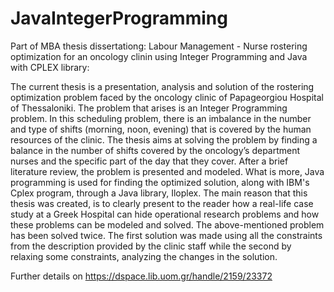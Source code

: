 # JavaIntegerProgramming
Part of MBA thesis dissertationg: Labour Management - Nurse rostering optimization for an oncology clinin using Integer Programming and Java with CPLEX library:

The current thesis is a presentation, analysis and solution of the rostering optimization problem faced by the oncology clinic of Papageorgiou Hospital of Thessaloniki. 
The problem that arises is an Integer Programming problem. In this scheduling problem, there is an imbalance in the number and type of shifts (morning, noon, evening) 
that is covered by the human resources of the clinic. 
The thesis aims at solving the problem by finding a balance in the number of shifts covered by the oncology’s department nurses and the specific part of the day that they cover. 
After a brief literature review, the problem is presented and modeled. What is more, Java programming is used for finding the optimized solution, along with IBM's Cplex program, 
through a Java library, Iloplex. The main reason that this thesis was created, is to clearly present to the reader how a real-life case study at a Greek Hospital can hide 
operational research problems and how these problems can be modeled and solved. The above-mentioned problem has been solved twice. 
The first solution was made using all the constraints from the description provided by the clinic staff while the second by relaxing some constraints, 
analyzing the changes in the solution.

Further details on https://dspace.lib.uom.gr/handle/2159/23372
